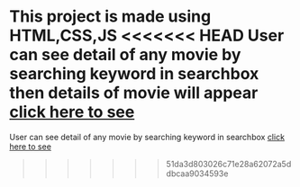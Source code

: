 This project is made using HTML,CSS,JS
<<<<<<< HEAD
User can see detail of any movie by searching keyword in searchbox then details of movie will appear
[click here to see]()
=======
User can see detail of any movie by searching keyword in searchbox
[click here to see](https://suryanshsoni16.github.io/movieApp/index.html)
>>>>>>> 51da3d803026c71e28a62072a5ddbcaa9034593e
